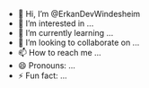 - 👋 Hi, I’m @ErkanDevWindesheim
- 👀 I’m interested in ...
- 🌱 I’m currently learning ...
- 💞️ I’m looking to collaborate on ...
- 📫 How to reach me ...
- 😄 Pronouns: ...
- ⚡ Fun fact: ...

<!---
ErkanDevWindesheim/ErkanDevWindesheim is a ✨ special ✨ repository because its `README.md` (this file) appears on your GitHub profile.
You can click the Preview link to take a look at your changes.
--->

